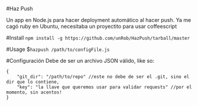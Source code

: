 #Haz Push

Un app en Node.js para hacer deployment automático al hacer push.
Ya me cagó ruby en Ubuntu, necesitaba un proyectito para usar coffeescript


#Install
`npm install -g https://github.com/unRob/HazPush/tarball/master`


#Usage
$`hazpush /path/to/configFile.js`


#Configuración
Debe de ser un archivo JSON válido, like so:

    {
		"git_dir": "/path/to/repo" //este no debe de ser el .git, sino el dir que lo contiene,
		"key": "la llave que queremos usar para validar requests" //por el momento, sin acentos!
	}